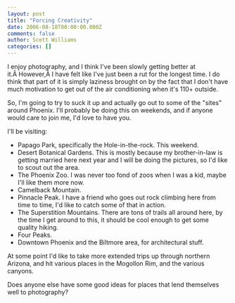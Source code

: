 ```yaml
---
layout: post
title: "Forcing Creativity"
date: 2006-08-18T00:00:00.000Z
comments: false
author: Scott Williams
categories: []
---
```

I enjoy photography, and I think I've been slowly getting better at it.Â However,Â I have felt like I've just been a rut for the longest time. I do think that part of it is simply laziness brought on by the fact that I don't have much motivation to get out of the air conditioning when it's 110+ outside.

So, I'm going to try to suck it up and actually go out to some of the "sites" around Phoenix. I'll probably be doing this on weekends, and if anyone would care to join me, I'd love to have you.

I'll be visiting:
<ul>
<li>Papago Park, specifically the Hole-in-the-rock. This weekend.</li>
	<li>Desert Botanical Gardens. This is mostly because my brother-in-law is getting married here next year and I will be doing the pictures, so I'd like to scout out the area.</li>
	<li>The Phoenix Zoo. I was never too fond of zoos when I was a kid, maybe I'll like them more now.</li>
	<li>Camelback Mountain.</li>
	<li>Pinnacle Peak. I have a friend who goes out rock climbing here from time to time, I'd like to catch some of that in action.</li>
	<li>The Superstition Mountains. There are tons of trails all around here, by the time I get around to this, it should be cool enough to get some quality hiking.</li>
	<li>Four Peaks.</li>
	<li>Downtown Phoenix and the Biltmore area, for architectural stuff.</li>
</ul>
At some point I'd like to take more extended trips up through northern Arizona, and hit various places in the Mogollon Rim, and the various canyons.

Does anyone else have some good ideas for places that lend themselves well to photography?